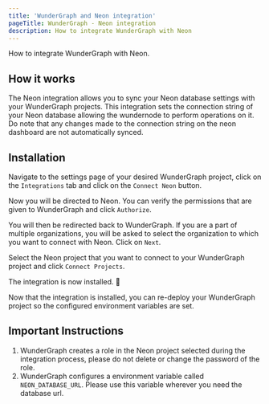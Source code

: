```yaml
---
title: 'WunderGraph and Neon integration'
pageTitle: WunderGraph - Neon integration
description: How to integrate WunderGraph with Neon
---
```


How to integrate WunderGraph with Neon.

## How it works

The Neon integration allows you to sync your Neon database settings with your WunderGraph projects.
This integration sets the connection string of your Neon database allowing the wundernode to perform operations on it. Do note that any changes made to the connection string on the neon dashboard are not automatically synced.

## Installation

Navigate to the settings page of your desired WunderGraph project, click on the `Integrations` tab and click on the `Connect Neon` button.

Now you will be directed to Neon. You can verify the permissions that are given to WunderGraph and click `Authorize`.

You will then be redirected back to WunderGraph. If you are a part of multiple organizations, you will be asked to select the organization to which you want to connect with Neon. Click on `Next`.

Select the Neon project that you want to connect to your WunderGraph project and click `Connect Projects`.

The integration is now installed. 🥳

Now that the integration is installed, you can re-deploy your WunderGraph project so the configured environment variables are set.

## Important Instructions

1. WunderGraph creates a role in the Neon project selected during the integration process, please do not delete or change the password of the role.
2. WunderGraph configures a environment variable called `NEON_DATABASE_URL`. Please use this variable wherever you need the database url.
